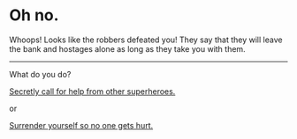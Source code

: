 # Oh no.
Whoops! Looks like the robbers defeated you! They say that they will leave the bank and hostages alone as long as they take you with them. 

---

What do you do?

[Secretly call for help from other superheroes.](other-heros.md)

or

[Surrender yourself so no one gets hurt.](kidnapped.md)
